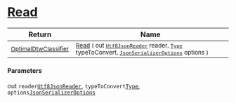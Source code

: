 # [Read](./NetCoreClassifierConverter-100664109.md)



| Return | Name | 
| --- | --- | 
| <sub>[OptimalDtwClassifier](./../../../PipelineItems/Classifiers/OptimalDtwClassifier.md)</sub>| <sub>[Read](./NetCoreClassifierConverter-100664109.md) ( out [`Utf8JsonReader`](https://docs.microsoft.com/en-us/dotnet/api/System.Text.Json.Utf8JsonReader) reader, [`Type`](https://docs.microsoft.com/en-us/dotnet/api/System.Type) typeToConvert, [`JsonSerializerOptions`](https://docs.microsoft.com/en-us/dotnet/api/System.Text.Json.JsonSerializerOptions) options )</sub>| <br>


#### Parameters
out  `reader`[`Utf8JsonReader`](https://docs.microsoft.com/en-us/dotnet/api/System.Text.Json.Utf8JsonReader),  `typeToConvert`[`Type`](https://docs.microsoft.com/en-us/dotnet/api/System.Type),  `options`[`JsonSerializerOptions`](https://docs.microsoft.com/en-us/dotnet/api/System.Text.Json.JsonSerializerOptions)